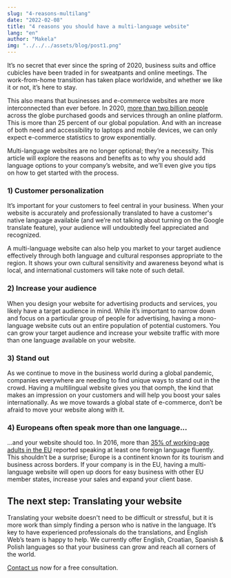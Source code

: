 ```yaml
---
slug: "4-reasons-multilang"
date: "2022-02-08"
title: "4 reasons you should have a multi-language website"
lang: "en"
author: "Makela"
img: "../../../assets/blog/post1.png"
---
```


It’s no secret that ever since the spring of 2020, business suits and office cubicles have been
traded in for sweatpants and online meetings. The work-from-home transition has taken place
worldwide, and whether we like it or not, it’s here to stay.

This also means that businesses and e-commerce websites are more interconnected than ever before.
In 2020, [more than two billion people](https://www.statista.com/topics/871/online-shopping/#dossierKeyfigures) 
across the globe purchased goods and services through an online platform. This is more than 25 percent of our
global population. And with an increase of both need and accessibility to laptops and mobile devices,
we can only expect e-commerce statistics to grow exponentially.

Multi-language websites are no longer optional; they’re a necessity. This article will
explore the reasons and benefits as to why you should add language options to your company’s
website, and we’ll even give you tips on how to get started with the process.

### 1) Customer personalization

It’s important for your customers to feel central in your business. When your website is accurately and
professionally translated to have a customer's native language available (and we’re not talking
about turning on the Google translate feature), your audience will undoubtedly feel appreciated
and recognized.

A multi-language website can also help you market to your target audience effectively through both
language and cultural responses appropriate to the region. It shows your own cultural sensitivity
and awareness beyond what is local, and international customers will take note of such detail.

### 2) Increase your audience

When you design your website for advertising products and services, you likely have a target
audience in mind. While it’s important to narrow down and focus on a particular group of
people for advertising, having a mono-language website cuts out an entire population of
potential customers. You can grow your target audience and increase your website traffic
with more than one language available on your website.

### 3) Stand out

As we continue to move in the business world during a global pandemic, companies everywhere
are needing to find unique ways to stand out in the crowd. Having a multilingual
website gives you that oomph, the kind that makes an impression on your customers and will
help you boost your sales internationally. As we move towards a global state of
e-commerce, don’t be afraid to move your website along with it.

### 4) Europeans often speak more than one language…

…and your website should too. In 2016, more than
[35% of working-age adults in the EU](https://ec.europa.eu/eurostat/statistics-explained/index.php?title=Foreign_language_skills_statistics#Number_of_foreign_languages_known)
reported  speaking at least one foreign language fluently. This shouldn’t be a surprise;
Europe is a continent known for its tourism and business across borders. If your company
is in the EU, having a multi-language website will open up doors for easy business
with other EU member states, increase your sales and expand your client base.

## The next step: Translating your website

Translating your website doesn't need to be difficult or stressful, but it is
more work than simply finding a person who is native in the language. It’s
key to have experienced professionals do the translations, and English Web’s
team is happy to help. We currently offer English, Croatian, Spanish & Polish
languages so that your business can grow and reach all corners of the world.

[Contact us](https://englishweb.eu/) now for a free consultation.


